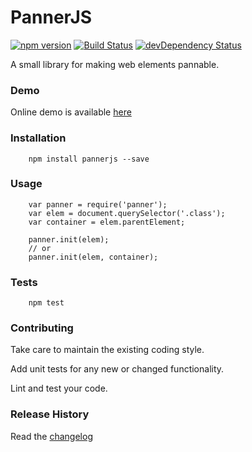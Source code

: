 PannerJS
========

[![npm version](https://badge.fury.io/js/pannerjs.svg)](https://badge.fury.io/js/pannerjs)
[![Build Status](https://travis-ci.org/selcher/panner.svg?branch=master)](https://travis-ci.org/selcher/panner)
<a href="https://david-dm.org/selcher/panner?type=dev"><img src="https://david-dm.org/selcher/panner/dev-status.svg" alt="devDependency Status"></a>

A small library for making web elements pannable.

### Demo

Online demo is available [here](https://selcher.github.io/panner/)

### Installation

```
	npm install pannerjs --save
```

### Usage

```
	var panner = require('panner');
	var elem = document.querySelector('.class');
	var container = elem.parentElement;

	panner.init(elem);
	// or
	panner.init(elem, container);
```

### Tests

```
	npm test
```

### Contributing

Take care to maintain the existing coding style.

Add unit tests for any new or changed functionality.

Lint and test your code.

### Release History

Read the [changelog](https://github.com/selcher/panner/blob/master/changelog.md)